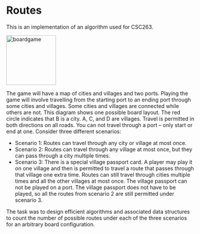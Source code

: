 # Routes

This is an implementation of an algorithm used for CSC263. 

<img width="133" alt="boardgame" src="https://user-images.githubusercontent.com/89807997/200196647-3a66e7a1-e67e-4383-870c-f726f655945a.PNG">

The game will have a map of cities and villages and two
ports. Playing the game will involve travelling from the starting port to an ending port
through some cities and villages. Some cities and villages are connected while others are
not. This diagram shows one possible board layout. The red circle indicates that B is a city.
A, C, and D are villages. Travel is permitted in both directions on all roads. You can not
travel through a port – only start or end at one. 
Consider three different scenarios:
- Scenario 1: Routes can travel through any city or village at most once.
- Scenario 2: Routes can travel through any village at most once, but they can pass
through a city multiple times.
- Scenario 3: There is a special village passport card. A player may play it on one village
and then is permitted to travel a route that passes through that village one extra time.
Routes can still travel through cities multiple times and all the other villages at most
once. The village passport can not be played on a port. The village passport does not
have to be played, so all the routes from scenario 2 are still permitted under scenario 3.

The task was to design efficient algorithms and associated data structures to count
the number of possible routes under each of the three scenarios for an arbitrary board
configuration.

